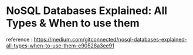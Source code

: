 # NoSQL Databases Explained: All Types & When to use them

reference :
https://medium.com/gitconnected/nosql-databases-explained-all-types-when-to-use-them-e90528a3ee91
